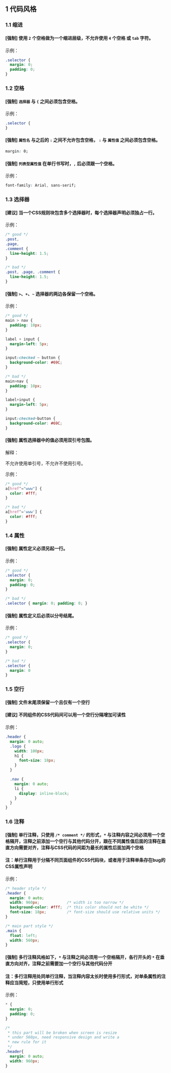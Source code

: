 ## 1 代码风格

### 1.1 缩进

#### [强制] 使用 `2` 个空格做为一个缩进层级，不允许使用 `4` 个空格 或 `tab` 字符。

示例：

```css
.selector {
  margin: 0;
  padding: 0;
}
```

### 1.2 空格

#### [强制] `选择器` 与 `{` 之间必须包含空格。

示例：

```css
.selector {
}
```

#### [强制] `属性名` 与之后的 `:` 之间不允许包含空格， `:` 与 `属性值` 之间必须包含空格。

```css
margin: 0;
```

#### [强制] `列表型属性值` 在单行书写时，`,` 后必须跟一个空格。

示例：

```css
font-family: Arial, sans-serif;
```

### 1.3 选择器

#### [建议] 当一个CSS规则块包含多个选择器时，每个选择器声明必须独占一行。

示例：

```css
/* good */
.post,
.page,
.comment {
  line-height: 1.5;
}

/* bad */
.post, .page, .comment {
  line-height: 1.5;
}
```

#### [强制] `>`、`+`、`~` 选择器的两边各保留一个空格。

示例：

```css
/* good */
main > nav {
  padding: 10px;
}

label + input {
  margin-left: 5px;
}

input:checked ~ button {
  background-color: #69C;
}

/* bad */
main>nav {
  padding: 10px;
}

label+input {
  margin-left: 5px;
}

input:checked~button {
  background-color: #69C;
}
```

#### [强制] 属性选择器中的值必须用双引号包围。

解释：

不允许使用单引号，不允许不使用引号。

示例：

```css
/* good */
a[href^="www"] {
  color: #fff;
}

/* bad */
a[href^='www'] {
  color: #fff;
}
```

### 1.4 属性

#### [强制] 属性定义必须另起一行。

示例：

```css
/* good */
.selector {
  margin: 0;
  padding: 0;
}

/* bad */
.selector { margin: 0; padding: 0; }
```

#### [强制] 属性定义后必须以分号结尾。

示例：

```css
/* good */
.selector {
  margin: 0;
}

/* bad */
.selector {
  margin: 0
}
```

### 1.5 空行

#### [强制] 文件末尾须保留一个且仅有一个空行

#### [建议] 不同组件的CSS代码间可以用一个空行分隔增加可读性

示例：

```css
.header {
  margin: 0 auto;
  .logo {
    width: 100px;
    h1 {
      font-size: 18px;
    }
  }

  .nav {
    margin: 0 auto;
    li {
      display: inline-block;
    }
  }
}
```

### 1.6 注释

#### [强制] 单行注释，只使用 `/* comment */` 的形式，`*` 与注释内容之间必须用一个空格隔开，注释之前添加一个空行与其他代码分开，跟在不同属性值后面的注释在垂直方向需要对齐，注释与CSS代码的间距为最长的属性后面加两个空格

#### 注：单行注释用于分隔不同页面组件的CSS代码块，或者用于注释单条存在bug的CSS属性声明

示例：

```css
/* header style */
.header {
  margin: 0 auto;
  width: 960px;            /* width is too narrow */
  background-color: #fff;  /* this color should not be white */
  font-size: 18px;         /* font-size should use relative units */
}

/* main part style */
.main {
  float: left;
  width: 560px;
}
```

#### [强制] 多行注释风格如下，`*` 与注释之间必须用一个空格隔开，各行开头的 `*` 在垂直方向对齐，注释之前需要加一个空行与其他代码分开

#### 注：多行注释用处同单行注释，当注释内容太长时使用多行形式，对单条属性的注释应当简短，只使用单行形式

示例：

```css
* {
  margin: 0;
  padding: 0;
}

/*
 * this part will be broken when screen is resize
 * under 560px, need responsive design and write a
 * new rule for it
 */
.header{
  margin: 0 auto;
  width: 960px;
}
```
